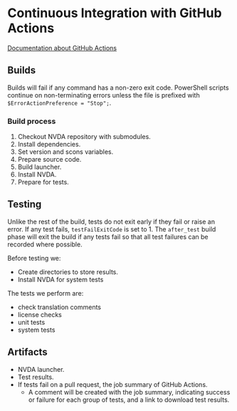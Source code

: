 # Continuous Integration with GitHub Actions

[Documentation about GitHub Actions](https://docs.github.com/en/actions)

## Builds

Builds will fail if any command has a non-zero exit code. PowerShell scripts continue on non-terminating errors unless the file is prefixed with `$ErrorActionPreference = "Stop";`.

### Build process
1. Checkout NVDA repository with submodules.
1. Install dependencies.
1. Set version and scons variables.
1. Prepare source code.
1. Build launcher.
1. Install NVDA.
1. Prepare for tests.

## Testing

Unlike the rest of the build, tests do not exit early if they fail or raise an error. If any test fails, `testFailExitCode` is set to 1. The `after_test` build phase will exit the build if any tests fail so that all test failures can be recorded where possible.

Before testing we:

* Create directories to store results.
* Install NVDA for system tests

The tests we perform are:

* check translation comments
* license checks
* unit tests
* system tests

## Artifacts

* NVDA launcher.
* Test results.
* If tests fail on a pull request, the job summary of GitHub Actions.
    * A comment will be created with the job summary, indicating success or failure for each group of tests, and a link to download test results.
